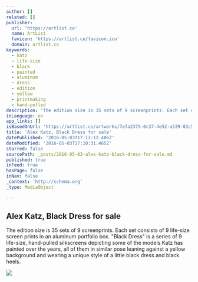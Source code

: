 ```yaml
---
author: []
related: []
publisher:
  url: 'https://artlist.co'
  name: ArtList
  favicon: 'https://artlist.co/favicon.ico'
  domain: artlist.co
keywords:
  - katz
  - life-size
  - black
  - painted
  - aluminum
  - dress
  - edition
  - yellow
  - printmaking
  - hand-pulled
description: 'The edition size is 35 sets of 9 screenprints. Each set consists of 9 life-size screen prints in an aluminum portfolio box. "Black Dress" is a series of 9 life-size, hand-pulled silkscreens depicting some of the models Katz has painted over the years, all of them in similar pose leaning against a yellow background and wearing a unique style of a little black dress and black heels.'
inLanguage: en
app_links: []
isBasedOnUrl: 'https://artlist.co/artworks/7efa2375-0c37-4e52-a539-83c5f3c61107'
title: 'Alex Katz, Black Dress for sale'
datePublished: '2016-05-03T17:13:12.406Z'
dateModified: '2016-05-03T17:10:31.465Z'
starred: false
sourcePath: _posts/2016-05-03-alex-katz-black-dress-for-sale.md
published: true
inFeed: true
hasPage: false
inNav: false
_context: 'http://schema.org'
_type: MediaObject

---
```

<article style=""><h1>Alex Katz, Black Dress for sale</h1><p>The edition size is 35 sets of 9 screenprints. Each set consists of 9 life-size screen prints in an aluminum portfolio box. "Black Dress" is a series of 9 life-size, hand-pulled silkscreens depicting some of the models Katz has painted over the years, all of them in similar pose leaning against a yellow background and wearing a unique style of a little black dress and black heels.</p><img src="https://artlist.co/assets/images/artlist-social-logo.png" /></article>